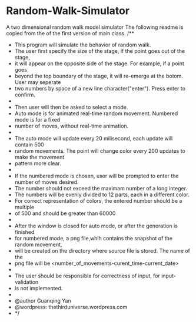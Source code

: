 # Random-Walk-Simulator
A two dimensional random walk model simulator
The following readme is copied from the of the first version of main class.
/**
 * This program will simulate the behavior of random walk.
 * The user first specify the size of the stage, if the point goes out of the stage,
 * it will appear on the opposite side of the stage. For example, if a point goes 
 * beyond the top boundary of the stage, it will re-emerge at the botom. User may seperate
 * two numbers by space of a new line character("enter"). Press enter to confirm.
 * 
 * Then user will then be asked to select a mode.
 * Auto mode is for animated real-time random movement. Numbered mode is for a fixed
 * number of moves, without real-time animation.
 * 
 * The auto mode will update every 20 milisecond, each update will contain 500 
 * random movements. The point will change color every 200 updates to make the movement
 * pattern more clear.
 * 
 * If the numbered mode is chosen, user will be prompted to enter the number of moves desired.
 * The number should not exceed the maximam number of a long integer.
 * The numbers will be evenly divided to 12 parts, each in a different color.
 * For correct representation of colors, the entered number should be a multiple
 * of 500 and should be greater than 60000
 * 
 * After the window is closed for auto mode, or after the generation is finished
 * for numbered mode, a png file,whih contains the snapshot of the random movement, 
 * will be created on the directory where source file is stored. The name of the 
 * png file will be <number_of_movements-curent_time-current_date>
 * 
 * The user should be responsible for correctness of input, for input-validation
 * is not implemented.
 * 
 * @author Guanqing Yan
 * @wordpress: thethirduniverse.wordpress.com
 * */
